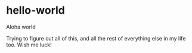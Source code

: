 # hello-world
Aloha world

Trying to figure out all of this, and all the rest of everything else in my life too.  Wish me luck!
